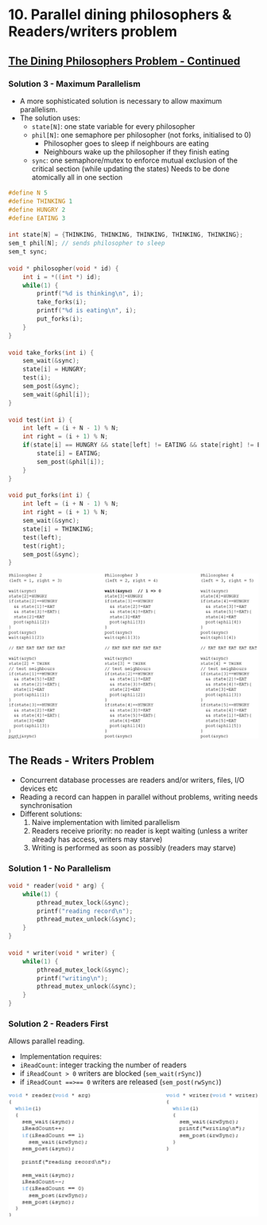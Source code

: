 # 10.   Parallel dining philosophers & Readers/writers problem

## [The Dining Philosophers Problem - Continued](9.md#The-Dining-Philosophers-Problem)
### Solution 3 - Maximum Parallelism
- A more sophisticated solution is necessary to allow maximum parallelism. 
- The solution uses:
	- `state[N]`: one state variable for every philosopher
	- `phil[N]`: one semaphore per philosopher (not forks, initialised to 0)
		- Philosopher goes to sleep if neighbours are eating
		- Neighbours wake up the philosopher if they finish eating
	- `sync`: one semaphore/mutex to enforce mutual exclusion of the critical section (while updating the states) 
Needs to be done atomically all in one section
```c
#define N 5
#define THINKING 1
#define HUNGRY 2
#define EATING 3

int state[N] = {THINKING, THINKING, THINKING, THINKING, THINKING};
sem_t phil[N]; // sends philosopher to sleep
sem_t sync;

void * philosopher(void * id) {
	int i = *((int *) id);
	while(1) {
		printf("%d is thinking\n", i);
		take_forks(i);
		printf("%d is eating\n", i);
		put_forks(i);
	}
}

void take_forks(int i) {
	sem_wait(&sync);
	state[i] = HUNGRY;
	test(i);
	sem_post(&sync);
	sem_wait(&phil[i]);
}

void test(int i) {
	int left = (i + N - 1) % N;
	int right = (i + 1) % N;
	if(state[i] == HUNGRY && state[left] != EATING && state[right] != EATING) {
		state[i] = EATING;
		sem_post(&phil[i]);
	}
}

void put_forks(int i) {
	int left = (i + N - 1) % N;
	int right = (i + 1) % N;
	sem_wait(&sync);
	state[i] = THINKING;
	test(left);
	test(right);
	sem_post(&sync);
}
```

![](../_resources/20221028102155.png)

## The Reads - Writers Problem
- Concurrent database processes are readers and/or writers, files, I/O devices etc
- Reading a record can happen in parallel without problems, writing needs synchronisation
- Different solutions:
	1. Naive implementation with limited parallelism
	2. Readers receive priority: no reader is kept waiting (unless a writer already has access, writers may starve)
	3. Writing is performed as soon as possibly (readers may starve)
### Solution 1 - No Parallelism
```c
void * reader(void * arg) {
	while(1) {
		pthread_mutex_lock(&sync);
		printf("reading record\n");
		pthread_mutex_unlock(&sync);
	}
}

void * writer(void * writer) {
	while(1) {
		pthread_mutex_lock(&sync);
		printf("writing\n");
		pthread_mutex_unlock(&sync);
	}
}
```

### Solution 2 - Readers First
Allows parallel reading.
- Implementation requires: 
- `iReadCount`: integer tracking the number of readers
- if `iReadCount > 0` writers are blocked (`sem_wait(rSync)`)
- if `iReadCount ==>== 0` writers are released (`sem_post(rwSync)`)

![](../_resources/20221028102358.png)